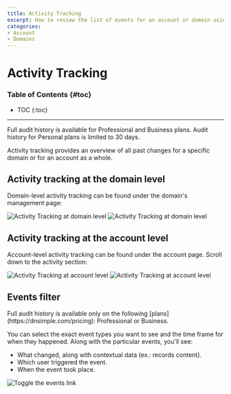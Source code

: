 ```yaml
---
title: Activity Tracking
excerpt: How to review the list of events for an account or domain using our audit log feature.
categories:
- Account
- Domains
---
```


# Activity Tracking

### Table of Contents {#toc}

* TOC
{:toc}

---

<info>
Full audit history is available for Professional and Business plans. Audit history for Personal plans is limited to 30 days.
</info>

Activity tracking provides an overview of all past changes for a specific domain or for an account as a whole.

## Activity tracking at the domain level

Domain-level activity tracking can be found under the domain's management page:

![Activity Tracking at domain level](/files/activity-tracking-1.png)
![Activity Tracking at domain level](/files/activity-tracking-2.png)

## Activity tracking at the account level

Account-level activity tracking can be found under the account page. Scroll down to the activity section:

![Activity Tracking at account level](/files/activity-tracking-3.png)
![Activity Tracking at account level](/files/activity-tracking-4.png)

## Events filter

<info>
Full audit history is available only on the following [plans](https://dnsimple.com/pricing): Professional or Business.
</info>

You can select the exact event types you want to see and the time frame for when they happened. Along with the particular events, you'll see:

- What changed, along with contextual data (ex.: records content).
- Which user triggered the event.
- When the event took place.

![Toggle the events link](/files/activity-tracking-5.png)

